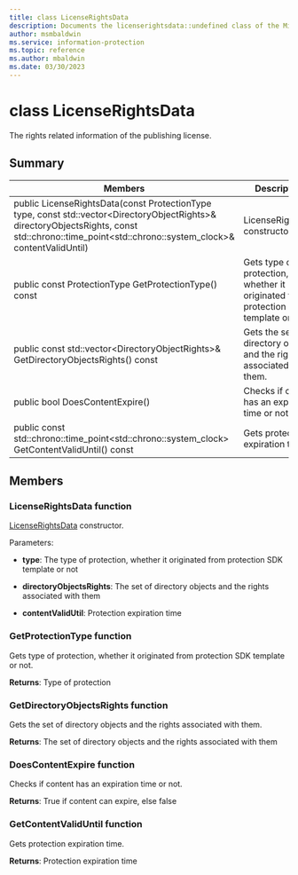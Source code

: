 ```yaml
---
title: class LicenseRightsData 
description: Documents the licenserightsdata::undefined class of the Microsoft Information Protection (MIP) SDK.
author: msmbaldwin
ms.service: information-protection
ms.topic: reference
ms.author: mbaldwin
ms.date: 03/30/2023
---
```


# class LicenseRightsData 

The rights related information of the publishing license.
  
## Summary

 Members                        | Descriptions                                
--------------------------------|---------------------------------------------
public LicenseRightsData(const ProtectionType type, const std::vector&lt;DirectoryObjectRights&gt;& directoryObjectsRights, const std::chrono::time_point&lt;std::chrono::system_clock&gt;& contentValidUntil)  |  LicenseRightsData constructor.
public const ProtectionType GetProtectionType() const  |  Gets type of protection, whether it originated from protection SDK template or not.
public const std::vector&lt;DirectoryObjectRights&gt;& GetDirectoryObjectsRights() const  |  Gets the set of directory objects and the rights associated with them.
public bool DoesContentExpire()  |  Checks if content has an expiration time or not.
public const std::chrono::time_point&lt;std::chrono::system_clock&gt; GetContentValidUntil() const  |  Gets protection expiration time.
  
## Members
  
### LicenseRightsData function
[LicenseRightsData](class_mip_licenserightsdata.md) constructor.

Parameters:  
* **type**: The type of protection, whether it originated from protection SDK template or not 


* **directoryObjectsRights**: The set of directory objects and the rights associated with them 


* **contentValidUtil**: Protection expiration time


  
### GetProtectionType function
Gets type of protection, whether it originated from protection SDK template or not.

  
**Returns**: Type of protection
  
### GetDirectoryObjectsRights function
Gets the set of directory objects and the rights associated with them.

  
**Returns**: The set of directory objects and the rights associated with them
  
### DoesContentExpire function
Checks if content has an expiration time or not.

  
**Returns**: True if content can expire, else false
  
### GetContentValidUntil function
Gets protection expiration time.

  
**Returns**: Protection expiration time
